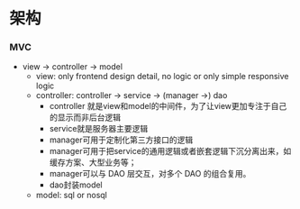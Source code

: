 # 架构
### MVC
- view -> controller -> model
    - view: only frontend design detail, no logic or only simple responsive logic
    - controller: controller -> service -> (manager ->) dao
        - controller 就是view和model的中间件，为了让view更加专注于自己的显示而非后台逻辑
        - service就是服务器主要逻辑
        - manager可用于定制化第三方接口的逻辑
        - manager可用于把service的通用逻辑或者嵌套逻辑下沉分离出来，如缓存方案、大型业务等；
        - manager可以与 DAO 层交互，对多个 DAO 的组合复用。
        - dao封装model
    - model: sql or nosql